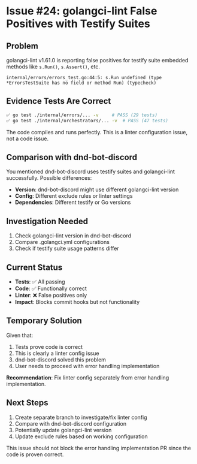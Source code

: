 # Issue #24: golangci-lint False Positives with Testify Suites

## Problem
golangci-lint v1.61.0 is reporting false positives for testify suite embedded methods like `s.Run()`, `s.Assert()`, etc.

```
internal/errors/errors_test.go:44:5: s.Run undefined (type *ErrorsTestSuite has no field or method Run) (typecheck)
```

## Evidence Tests Are Correct
```bash
✅ go test ./internal/errors/... -v     # PASS (29 tests)
✅ go test ./internal/orchestrators/... -v  # PASS (47 tests)
```

The code compiles and runs perfectly. This is a linter configuration issue, not a code issue.

## Comparison with dnd-bot-discord
You mentioned dnd-bot-discord uses testify suites and golangci-lint successfully. Possible differences:
- **Version**: dnd-bot-discord might use different golangci-lint version
- **Config**: Different exclude rules or linter settings
- **Dependencies**: Different testify or Go versions

## Investigation Needed
1. Check golangci-lint version in dnd-bot-discord
2. Compare .golangci.yml configurations
3. Check if testify suite usage patterns differ

## Current Status
- **Tests**: ✅ All passing
- **Code**: ✅ Functionally correct 
- **Linter**: ❌ False positives only
- **Impact**: Blocks commit hooks but not functionality

## Temporary Solution
Given that:
1. Tests prove code is correct
2. This is clearly a linter config issue
3. dnd-bot-discord solved this problem
4. User needs to proceed with error handling implementation

**Recommendation**: Fix linter config separately from error handling implementation.

## Next Steps
1. Create separate branch to investigate/fix linter config
2. Compare with dnd-bot-discord configuration  
3. Potentially update golangci-lint version
4. Update exclude rules based on working configuration

This issue should not block the error handling implementation PR since the code is proven correct.
